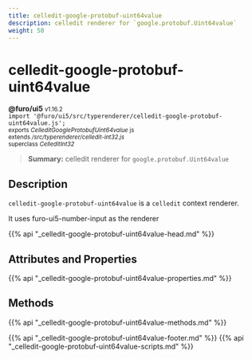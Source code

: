 ```yaml
---
title: celledit-google-protobuf-uint64value
description: celledit renderer for `google.protobuf.Uint64value`
weight: 50
---
```


# celledit-google-protobuf-uint64value
**@furo/ui5** <small>v1.16.2</small>
<br>`import '@furo/ui5/src/typerenderer/celledit-google-protobuf-uint64value.js';`<small>
<br>exports *CelleditGoogleProtobufUint64value* js
<br>extends */src/typerenderer/celledit-int32.js*
<br>superclass *CelleditInt32*</small>

> **Summary:** celledit renderer for `google.protobuf.Uint64value`

## Description

`celledit-google-protobuf-uint64value` is a `celledit` context renderer.

It uses furo-ui5-number-input as the renderer

{{% api "_celledit-google-protobuf-uint64value-head.md" %}}

## Attributes and Properties
{{% api "_celledit-google-protobuf-uint64value-properties.md" %}}




## Methods
{{% api "_celledit-google-protobuf-uint64value-methods.md" %}}






{{% api "_celledit-google-protobuf-uint64value-footer.md" %}}
{{% api "_celledit-google-protobuf-uint64value-scripts.md" %}}
